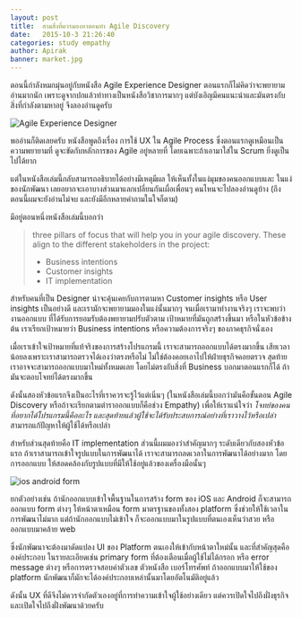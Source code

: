 ```yaml
---
layout: post
title:  สามสิ่งที่ควรมองหาตอนทำ Agile Discovery
date:   2015-10-3 21:26:40
categories: study empathy
author: Apirak
banner: market.jpg
---
```


ตอนนี้กำลังหมกมุ่นอยู่กับหนังสือ Agile Experience Designer ตอนแรกก็ไม่คิดว่าจะพยายามอ่านมากนัก
เพราะดูจากปกแล้วท่าทางเป็นหนังสือวิชาการมากๆ แต่บังเอิญมีคนแนะนำและมันตรงกับสิ่งที่กำลังตามหาอยู่
จึงลองอ่านดูครับ

![Agile Experience Designer](https://dl.dropboxusercontent.com/u/1117856/ux.in.th/agile_UX.jpg)

พออ่านก็ติดเลยครับ หนังสือพูดถึงเรื่อง การใช้ UX ใน Agile Process 
ซึ่งตอนแรกดูเหมือนเป็นความพยายามที่ ดูจะขัดกับหลักการของ Agile อยู่หลายที่ 
โดยเฉพาะถ้าเอามาใส่ใน Scrum ยิ่งดูเป็นไปได้ยาก

<!--more-->

แต่ในหนังสือเล่มนี้กลับสามารถอธิบายได้อย่างมีเหตุมีผล ให้เห็นทั้งในแง่มุมของคนออกแบบและ
ในแง่ของนักพัฒนา เลยอยากจะเอาบางส่วนมาแลกเปลี่ยนกันเผื่อเพื่อนๆ คนไหนจะไปลองอ่านดูบ้าง
(ถึงตอนนี้ผมจะยังอ่านไม่จบ และยังมีอีกหลายคำถามในใจก็ตาม)

มีอยู่ตอนหนึ่งหนังสือเล่มนี้บอกว่า 

> three pillars of focus that will help you in your agile discovery. 
> These align to the different stakeholders in the project:
> * Business intentions
> * Customer insights
> * IT implementation

สำหรับคนที่เป็น Designer น่าจะคุ้นเคยกับการตามหา Customer insights หรือ User insights 
เป็นอย่างดี และเรามักจะพยายามมองในแง่นั้นมากๆ จนเมื่อเรามาทำงานจริงๆ เราจะพบว่างานออกแบบ
ที่ได้รับการยอมรับต้องพยายามปรับตัวตาม เป้าหมายที่มันถูกสร้างขึ้นมา หรือในหัวข้อข้างต้น
เราเรียกเป้าหมายว่า Business intentions หรือความต้องการจริงๆ ของภาคธุรกิจนั่งเอง

เมื่อเราเข้าใจเป้าหมายที่แท้จริงของการสร้างโปรแกรมนี้ เราจะสามารถออกแบบได้ตรงมากขึ้น
เสียเวลาน้อยลงเพราะเราสามารถตรวจได้เองว่าตรงหรือไม่ ไม่ใช่ต้องคอยเอาไปให้ฝ่ายธุรกิจคอยตรวจ
สุดท้ายเราอาจจะสามารถออกแบบมาใหม่ทั้งหมดเลย โดยไม่ตรงกับสิ่งที่ Business บอกมาตอนแรกก็ได้ 
ถ้ามันจะตอบโจทย์ได้ตรงมากขึ้น

ดังนั้นสองหัวข้อแรกจึงเป็นอะไรที่เราควรจะรู้ไว้แต่เนิ่นๆ (ในหนังสือเล่มนี้บอกว่ามันคือขั้นตอน Agile Discovery
หรือถ้าจะเรียกตามตำราออกแบบก็คือช่วง Empathy) เพื่อให้เราแน่ใจว่า *โจทย์ของคนที่อยากได้โปรแกรมนี้คืออะไร
และสุดท้ายแล้วผู้ใช้จะได้รับประสบการณ์อย่างที่เราวางไว้หรือเปล่า* สามารถแก้ปัญหาให้ผู้ใช้ได้หรือเปล่า

สำหรับส่วนสุดท้ายคือ IT implementation ส่วนนี้ผมมองว่าสำคัญมากๆ ระดับเดียวกับสองหัวข้อแรก
ถ้าเราสามารถเข้าใจรูปแบบในการพัฒนาได้ เราจะสามารถลดเวลาในการพัฒนาได้อย่างมาก โดยการออกแบบ
ให้สอดคล้องกับรูปแบบที่มีให้ใช้อยู่แล้วของเครื่องมือนั้นๆ 

![ios android form](https://dl.dropboxusercontent.com/u/1117856/ux.in.th/osx_to_ios.jpg)

ยกตัวอย่างเช่น ถ้านักออกแบบเข้าใจพื้นฐานในการสร้าง form ของ iOS และ Android ก็จะสามารถออกแบบ
form ต่างๆ ให้หน้าตาเหมือน form มาตรฐานของทั้งสอง platform ซึ่งช่วยให้ใช้เวลาในการพัฒนาไม่มาก
แต่ถ้านักออกแบบไม่เข้าใจ ก็จะออกแบบมาในรูปแบบที่ตนเองเห็นว่าสวย หรือออกแบบมาคล้าย web

ซึ่งนักพัฒนาจะต้องมาดัดแปลง UI ของ Platform ตนเองให้เข้ากับหน้าตาใหม่นั้น และที่สำคัญสุดคือองค์ประกอบ
ในรายละเอียดเช่น primary form ที่ต้องเตือนเมื่อผู้ใช้ไม่ได้กรอก หรือ error message ต่างๆ 
หรือการตรวจสอบค่าตัวเลข ตัวหนังสือ เบอร์โทรศัพท์ ถ้าออกแบบมาให้ใช้ของ platform
นักพัฒนาก็มักจะได้องค์ประกอบเหล่านั้นมาโดยอัตโนมัติอยู่แล้ว

ดังนั้น UX ที่ดีจึงไม่ควรจำกัดตัวเองอยู่ที่การทำความเข้าใจผู้ใช้อย่างเดียว แต่ควรเปิดใจไปถึงฝั่งธุรกิจ 
และเปิดใจไปถึงฝั่งพัฒนาด้วยครับ
